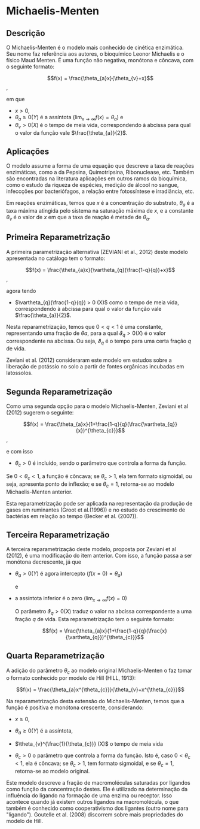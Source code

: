 # Michaelis-Menten

## Descrição 
  
  O Michaelis-Menten é o modelo mais conhecido de cinética enzimática. Seu nome
faz referência aos autores, o bioquímico Leonor Michaelis e o físico Maud
Menten. É uma função não negativa, monótona e côncava, com o seguinte 
formato:
  
  
  $$f(x) = \frac{\theta_{a}x}{\theta_{v}+x}$$, 

em que

- $x > 0$, 
- $\theta_{a} \geq 0 (Y)$ é a assíntota $(\lim_{x\to\infty}f(x) = \theta_{a})$ e
- $\theta_{v} > 0 (X)$ é o tempo de meia vida, correspondendo
à abcissa para qual o valor da função vale $\frac{\theta_{a}}{2}$.

## Aplicações

O modelo assume a forma de uma equação que descreve a taxa de reações 
enzimáticas, como a da Pepsina, Quimotripsina, Ribonuclease, etc. Também são 
encontradas na literatura aplicações em outros ramos da bioquímica, como
o estudo da riqueza de espécies, medição de álcool no sangue, infeccções por
bacteriófagos, a relação entre fotossíntese e irradiância, etc. 

Em reações enzimáticas, temos que $x$ é a concentração do substrato, $\theta_{a}$
  é a taxa máxima atingida pelo sistema na saturação máxima de $x$, e a constante
$\theta_{v}$ é o valor de $x$ em que a taxa de reação é metade de $\theta_{a}$.  


## Primeira Reparametrização

A primeira parametrização alternativa (ZEVIANI et al., 2012) deste modelo
apresentada no catálogo tem o formato:
  
  $$f(x) = \frac{\theta_{a}x}{\vartheta_{q}(\frac{1-q}{q})+x}$$, 

agora tendo

- $\vartheta_{q}(\frac{1-q}{q}) > 0 (X)$ como o tempo de meia vida, correspondendo
à abcissa para qual o valor da função vale $\frac{\theta_{a}}{2}$.

Nesta reparametrização, temos que $0 < q < 1$ é uma constante, 
representando uma fração de $\theta{a}$, para a qual $\vartheta_{q} > 0 (X)$ é
o valor correspondente na abcissa. Ou seja, $\vartheta_{q}$ é o tempo para uma
certa fração $q$ de vida. 

Zeviani et al. (2012) consideraram este modelo em estudos sobre a liberação de
potássio no solo a partir de fontes orgânicas incubadas em latossolos. 


## Segunda Reparametrização  

Como uma segunda opção para o modelo Michaelis-Menten, Zeviani et al 
(2012) sugerem o seguinte: 
  
  $$f(x) = \frac{\theta_{a}x}{1+\frac{1-q}{q}(\frac{\vartheta_{q}}{x})^{\theta_{c}}}$$, 

e com isso

- $\theta_{c} > 0$ é incluído, sendo o parâmetro que controla a forma da 
função.

Se $0 < \theta_{c} < 1$, a função é côncava; se $\theta_{c} > 1$, ela tem 
formato sigmoidal, ou seja, apresenta ponto de inflexão; e se $\theta_{c} = 1$,
retorna-se ao modelo Michaelis-Menten anterior.

Esta reparametrização pode ser aplicada na representação da 
produção de gases em ruminantes (Groot et al.(1996)) e no estudo do 
crescimento de bactérias em relação ao tempo (Becker et al. (2007)). 


## Terceira Reparametrização  

A terceira reparametrização deste modelo, proposta por Zeviani et al 
(2012), é uma modificação do item anterior. Com isso, a função passa
a ser monótona decrescente, já que

- $\theta_{a} > 0 (Y)$ é agora intercepto $(f(x=0) = \theta_{a})$
  
  e

- a assíntota inferior é o zero $(\lim_{x\to\infty}f(x) = 0)$
  
  O parâmetro $\vartheta_{q} > 0 (X)$ traduz o valor na abcissa
correspondente a uma fração $q$ de vida. Esta reparametrização
tem o seguinte formato:
  
  $$f(x) = \frac{\theta_{a}x}{1+\frac{1-q}{q}(\frac{x}{\vartheta_{q}})^{\theta_{c}}}$$
  
  
## Quarta Reparametrização    
  
  A adição do parâmetro $\theta_{c}$ ao modelo original Michaelis-Menten
o faz tomar o formato conhecido por modelo de Hill (HILL, 1913):
  
  $$f(x) = \frac{\theta_{a}x^{\theta_{c}}}{\theta_{v}+x^{\theta_{c}}}$$ 
  
  
  Na reparametrização desta extensão do Michaelis-Menten, temos que a 
função é positiva e monótona crescente, considerando:
  
  - $x \geq 0$, 

- $\theta_{a} \geq 0 (Y)$ é a assíntota,

- $\theta_{v}^{\frac{1}{\theta_{c}}} (X)$ o tempo de meia vida

- $\theta_{c} > 0$ o parâmetro que controla a forma da função. Isto é,
caso $0 < \theta_{c} < 1$, ela é côncava; se $\theta_{c} > 1$, tem 
formato sigmoidal, e se $\theta_{c} = 1$, retorna-se ao modelo original.


Este modelo descreve a fração de macromoléculas saturadas por ligandos
como função da concentração destes. Ele é utilizado na determinação 
da influência do ligando na formação de uma enzima ou receptor. Isso
acontece quando já existem outros ligandos na macromolécula, o que
também é conhecido como cooperativismo dos ligantes 
(outro nome para "ligando"). Goutelle et al. (2008) discorrem sobre mais propriedades 
do modelo de Hill. 

